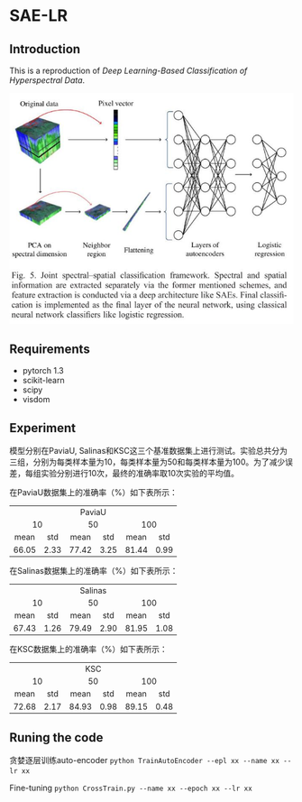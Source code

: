 # SAE-LR
## Introduction
This is a reproduction of *Deep Learning-Based Classification of Hyperspectral Data*.

![SAE_LR](img/SAE_LR.JPG)

## Requirements
* pytorch 1.3
* scikit-learn
* scipy
* visdom

## Experiment
模型分别在PaviaU, Salinas和KSC这三个基准数据集上进行测试。实验总共分为三组，分别为每类样本量为10，每类样本量为50和每类样本量为100。为了减少误差，每组实验分别进行10次，最终的准确率取10次实验的平均值。

在PaviaU数据集上的准确率（%）如下表所示：

<table>
<tr align="center">
<td colspan="6">PaviaU</td>
</tr>
<tr align="center">
<td colspan="2">10</td>
<td colspan="2">50</td>
<td colspan="2">100</td>
</tr>
<tr align="center">
<td>mean</td>
<td>std</td>
<td>mean</td>
<td>std</td>
<td>mean</td>
<td>std</td>
</tr>
<tr align="center">
<td>66.05</td>
<td>2.33</td>
<td>77.42</td>
<td>3.25</td>
<td>81.44</td>
<td>0.99</td>
</tr>
</table>

在Salinas数据集上的准确率（%）如下表所示：

<table>
<tr align="center">
<td colspan="6">Salinas</td>
</tr>
<tr align="center">
<td colspan="2">10</td>
<td colspan="2">50</td>
<td colspan="2">100</td>
</tr>
<tr align="center">
<td>mean</td>
<td>std</td>
<td>mean</td>
<td>std</td>
<td>mean</td>
<td>std</td>
</tr>
<tr align="center">
<td>67.43</td>
<td>1.26</td>
<td>79.49</td>
<td>2.90</td>
<td>81.95</td>
<td>1.08</td>
</tr>
</table>

在KSC数据集上的准确率（%）如下表所示：
<table>
<tr align="center">
<td colspan="6">KSC</td>
</tr>
<tr align="center">
<td colspan="2">10</td>
<td colspan="2">50</td>
<td colspan="2">100</td>
</tr>
<tr align="center">
<td>mean</td>
<td>std</td>
<td>mean</td>
<td>std</td>
<td>mean</td>
<td>std</td>
</tr>
<tr align="center">
<td>72.68</td>
<td>2.17</td>
<td>84.93</td>
<td>0.98</td>
<td>89.15</td>
<td>0.48</td>
</tr>
</table>

## Runing the code
贪婪逐层训练auto-encoder `python TrainAutoEncoder --epl xx --name xx --lr xx`

Fine-tuning `python CrossTrain.py --name xx --epoch xx --lr xx`